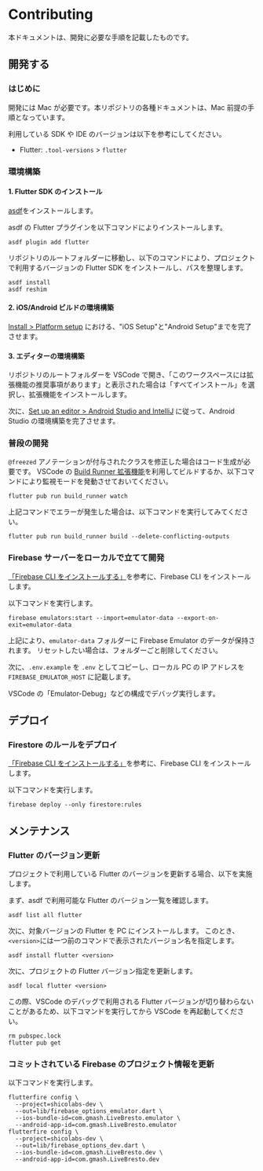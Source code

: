 # Contributing

本ドキュメントは、開発に必要な手順を記載したものです。

## 開発する

### はじめに

開発には Mac が必要です。本リポジトリの各種ドキュメントは、Mac 前提の手順となっています。

利用している SDK や IDE のバージョンは以下を参考にしてください。

- Flutter: `.tool-versions` > `flutter`

### 環境構築

#### 1. Flutter SDK のインストール

[asdf](https://asdf-vm.com/guide/getting-started.html#_1-install-dependencies)をインストールします。

asdf の Flutter プラグインを以下コマンドによりインストールします。

```
asdf plugin add flutter
```

リポジトリのルートフォルダーに移動し、以下のコマンドにより、プロジェクトで利用するバージョンの Flutter SDK をインストールし、パスを整理します。

```shell
asdf install
asdf reshim
```

#### 2. iOS/Android ビルドの環境構築

[Install > Platform setup](https://flutter.dev/docs/get-started/install/macos#platform-setup) における、"iOS Setup"と"Android Setup"までを完了させます。

#### 3. エディターの環境構築

リポジトリのルートフォルダーを VSCode で開き、「このワークスペースには拡張機能の推奨事項があります」と表示された場合は「すべてインストール」を選択し、拡張機能をインストールします。

次に、[Set up an editor > Android Studio and IntelliJ](https://flutter.dev/docs/get-started/editor?tab=androidstudio) に従って、Android Studio の環境構築を完了させます。

### 普段の開発

`@freezed` アノテーションが付与されたクラスを修正した場合はコード生成が必要です。
VSCode の [Build Runner 拡張機能](https://marketplace.visualstudio.com/items?itemName=GaetSchwartz.build-runner)を利用してビルドするか、以下コマンドにより監視モードを発動させておいてください。

```shell
flutter pub run build_runner watch
```

上記コマンドでエラーが発生した場合は、以下コマンドを実行してみてください。

```shell
flutter pub run build_runner build --delete-conflicting-outputs
```

### Firebase サーバーをローカルで立てて開発

[「Firebase CLI をインストールする」](https://firebase.google.com/docs/cli#install_the_firebase_cli)を参考に、Firebase CLI をインストールします。

以下コマンドを実行します。

```shell
firebase emulators:start --import=emulator-data --export-on-exit=emulator-data
```

上記により、`emulator-data` フォルダーに Firebase Emulator のデータが保持されます。
リセットしたい場合は、フォルダーごと削除してください。

次に、`.env.example` を `.env` としてコピーし、ローカル PC の IP アドレスを `FIREBASE_EMULATOR_HOST` に記載します。

VSCode の「Emulator-Debug」などの構成でデバッグ実行します。

## デプロイ

### Firestore のルールをデプロイ

[「Firebase CLI をインストールする」](https://firebase.google.com/docs/cli#install_the_firebase_cli)を参考に、Firebase CLI をインストールします。

以下コマンドを実行します。

```shell
firebase deploy --only firestore:rules
```

## メンテナンス

### Flutter のバージョン更新

プロジェクトで利用している Flutter のバージョンを更新する場合、以下を実施します。

まず、asdf で利用可能な Flutter のバージョン一覧を確認します。

```shell
asdf list all flutter
```

次に、対象バージョンの Flutter を PC にインストールします。
このとき、`<version>`には一つ前のコマンドで表示されたバージョン名を指定します。

```shell
asdf install flutter <version>
```

次に、プロジェクトの Flutter バージョン指定を更新します。

```shell
asdf local flutter <version>
```

この際、VSCode のデバッグで利用される Flutter バージョンが切り替わらないことがあるため、以下コマンドを実行してから VSCode を再起動してください。

```shell
rm pubspec.lock
flutter pub get
```

### コミットされている Firebase のプロジェクト情報を更新

以下コマンドを実行します。

```shell
flutterfire config \
  --project=shicolabs-dev \
  --out=lib/firebase_options_emulator.dart \
  --ios-bundle-id=com.gmash.LiveBresto.emulator \
  --android-app-id=com.gmash.LiveBresto.emulator
flutterfire config \
  --project=shicolabs-dev \
  --out=lib/firebase_options_dev.dart \
  --ios-bundle-id=com.gmash.LiveBresto.dev \
  --android-app-id=com.gmash.LiveBresto.dev
```
